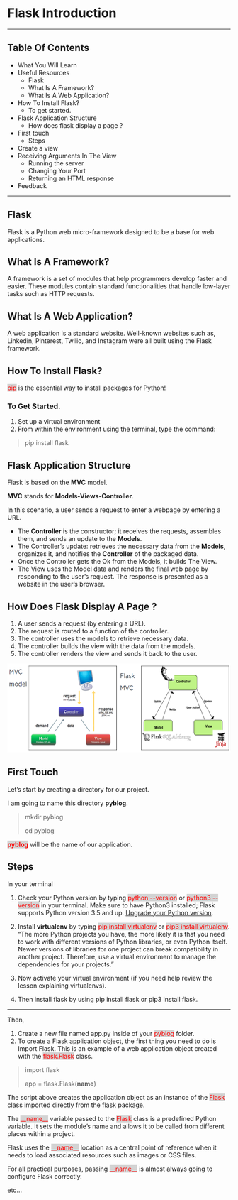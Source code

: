 # Flask Introduction
___
## Table Of Contents
* What You Will Learn
* Useful Resources
    * Flask 
    * What Is A Framework? 
    * What Is A Web Application?
* How To Install Flask? 
    * To get started.
* Flask Application Structure
    * How does flask display a page ?
* First touch
     * Steps
* Create a view
* Receiving Arguments In The View
   * Running the server 
   * Changing Your Port  
   * Returning an HTML response
* Feedback
___

## Flask
Flask is a Python web micro-framework designed to be a base for web applications.

## What Is A Framework?
A framework is a set of modules that help programmers develop faster and easier.
These modules contain standard functionalities that handle low-layer tasks such as HTTP requests.

## What Is A Web Application?
A web application is a standard website.
Well-known websites such as, Linkedin, Pinterest, Twilio, and Instagram were all built using the Flask framework.

## How To Install Flask?
<mark style="color: red; background-color: lightgray">pip</mark> is the essential way to install packages for Python!


### To Get Started.
1. Set up a virtual environment
2. From within the environment using the terminal, type the command:
> pip install flask

## Flask Application Structure
Flask is based on the **MVC** model.

**MVC** stands for **Models-Views-Controller**.

In this scenario, a user sends a request to enter a webpage by entering a URL.

* The **Controller** is the constructor; it receives the requests, assembles them, and sends an update to the **Models**.
* The Controller’s update: retrieves the necessary data from the **Models**, organizes it, and notifies the **Controller** of the packaged data.
* Once the Controller gets the Ok from the Models, it builds The View.
* The View uses the Model data and renders the final web page by responding to the user’s request.
The response is presented as a website in the user’s browser.

## How Does Flask Display A Page ?
1. A user sends a request (by entering a URL).
2. The request is routed to a function of the controller.
3. The controller uses the models to retrieve necessary data.
4. The controller builds the view with the data from the models.
5. The controller renders the view and sends it back to the user.

[//]: # (![image]&#40;./image.jpg&#41;)
<img src="../static/image.jpg" height="200"/>

## First Touch
Let’s start by creating a directory for our project. 

I am going to name this directory **pyblog**.

> mkdir pyblog
> 
> cd pyblog

 <mark style="color: red; background-color: lightgray">**pyblog**</mark> will be the name of our application.

## Steps
In your terminal

1. Check your Python version by typing <mark style="color: red; background-color: lightgray">python --version</mark> or <mark style="color: red; background-color: lightgray">python3 --version</mark> in your terminal.
Make sure to have Python3 installed; Flask supports Python version 3.5 and up. [Upgrade your Python version]().

2. Install **virtualenv** by typing <mark style="color: red; background-color: lightgray">pip install virtualenv</mark> or <mark style="color: red; background-color: lightgray">pip3 install virtualenv</mark>.
“The more Python projects you have, the more likely it is that you need to work with different versions of Python libraries, or even Python itself. Newer versions of libraries for one project can break compatibility in another project. Therefore, use a virtual environment to manage the dependencies for your projects.”

3. Now activate your virtual environment (if you need help review the lesson explaining virtualenvs).

4. Then install flask by using pip install flask or pip3 install flask.

___

Then,

1. Create a new file named app.py inside of your <mark style="color: red; background-color: lightgray">pyblog</mark> folder.
2. To create a Flask application object, the first thing you need to do is Import Flask.
This is an example of a web application object created with the <mark style="color: red; background-color: lightgray">flask.Flask</mark> class.

> import flask
>
>app = flask.Flask(__name__)

The script above creates the application object as an instance of the <mark style="color: red; background-color: lightgray">Flask</mark> class imported directly from the flask package.

The <mark style="color: red; background-color: lightgray">_\_name__</mark> variable passed to the <mark style="color: red; background-color: lightgray">Flask</mark> class is a predefined Python variable. It sets the module’s name and allows it to be called from different places within a project.

Flask uses the <mark style="color: red; background-color: lightgray">_\_name__</mark> location as a central point of reference when it needs to load associated resources such as images or CSS files.

For all practical purposes, passing <mark style="color: red; background-color: lightgray">_\_name__</mark> is almost always going to configure Flask correctly.


etc...